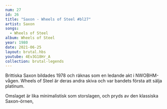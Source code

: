 ```yaml
---
num: 27
id: 26
title: "Saxon - Wheels of Steel #bl27"
artist: Saxon
songs:
  - Wheels of Steel
album: Wheels of Steel
year: 1980
date: 2021-06-25
layout: brutal.hbs
youtube: 4Ev3G18Hr_A
collection: brutal-legends
---
```


Brittiska Saxon bildades 1978 och räknas som en ledande akt i NWOBHM-vågen. Wheels of Steel är deras andra skiva och var bandets första att sälja platinum.

Omslaget är lika minimalistisk som storslagen, och pryds av den klassiska Saxon-örnen,

